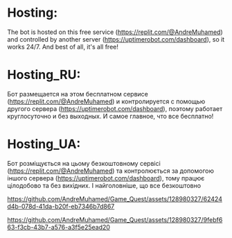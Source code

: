 # Hosting:

The bot is hosted on this free service (https://replit.com/@AndreMuhamed) and controlled by another server (https://uptimerobot.com/dashboard), so it works 24/7. And best of all, it's all free!

# Hosting_RU:

Бот размещается на этом бесплатном сервисе (https://replit.com/@AndreMuhamed) и контролируется с помощью другого сервера (https://uptimerobot.com/dashboard), поэтому работает круглосуточно и без выходных. И самое главное, что все бесплатно!

# Hosting_UA:

Бот розміщується на цьому безкоштовному сервісі (https://replit.com/@AndreMuhamed) та контролюється за допомогою іншого сервера (https://uptimerobot.com/dashboard), тому працює цілодобово та без вихідних. І найголовніше, що все безкоштовно






https://github.com/AndreMuhamed/Game_Quest/assets/128980327/62424d4b-078d-41da-b20f-eb7346b7d867





https://github.com/AndreMuhamed/Game_Quest/assets/128980327/9febf663-f3cb-43b7-a576-a3f5e25ead20





